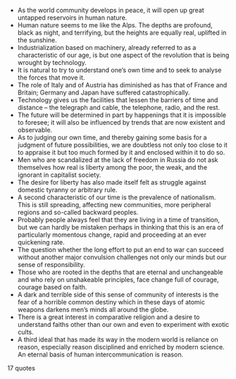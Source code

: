  - As the world community develops in peace, it will open up great untapped reservoirs in human nature.
 - Human nature seems to me like the Alps. The depths are profound, black as night, and terrifying, but the heights are equally real, uplifted in the sunshine.
 - Industrialization based on machinery, already referred to as a characteristic of our age, is but one aspect of the revolution that is being wrought by technology.
 - It is natural to try to understand one’s own time and to seek to analyse the forces that move it.
 - The role of Italy and of Austria has diminished as has that of France and Britain; Germany and Japan have suffered catastrophically.
 - Technology gives us the facilities that lessen the barriers of time and distance – the telegraph and cable, the telephone, radio, and the rest.
 - The future will be determined in part by happenings that it is impossible to foresee; it will also be influenced by trends that are now existent and observable.
 - As to judging our own time, and thereby gaining some basis for a judgment of future possibilities, we are doubtless not only too close to it to appraise it but too much formed by it and enclosed within it to do so.
 - Men who are scandalized at the lack of freedom in Russia do not ask themselves how real is liberty among the poor, the weak, and the ignorant in capitalist society.
 - The desire for liberty has also made itself felt as struggle against domestic tyranny or arbitrary rule.
 - A second characteristic of our time is the prevalence of nationalism. This is still spreading, affecting new communities, more peripheral regions and so-called backward peoples.
 - Probably people always feel that they are living in a time of transition, but we can hardly be mistaken perhaps in thinking that this is an era of particularly momentous change, rapid and proceeding at an ever quickening rate.
 - The question whether the long effort to put an end to war can succeed without another major convulsion challenges not only our minds but our sense of responsibility.
 - Those who are rooted in the depths that are eternal and unchangeable and who rely on unshakeable principles, face change full of courage, courage based on faith.
 - A dark and terrible side of this sense of community of interests is the fear of a horrible common destiny which in these days of atomic weapons darkens men’s minds all around the globe.
 - There is a great interest in comparative religion and a desire to understand faiths other than our own and even to experiment with exotic cults.
 - A third ideal that has made its way in the modern world is reliance on reason, especially reason disciplined and enriched by modern science. An eternal basis of human intercommunication is reason.

17 quotes